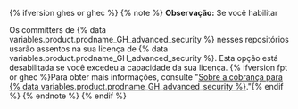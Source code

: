 {% ifversion ghes or ghec %}
{% note %}
**Observação:** Se você habilitar

Os committers de {% data variables.product.prodname_GH_advanced_security %} nesses repositórios usarão assentos na sua licença de {% data variables.product.prodname_GH_advanced_security %}. Esta opção está desabilitada se você excedeu a capacidade da sua licença. {% ifversion fpt or ghec %}Para obter mais informações, consulte "[Sobre a cobrança para {% data variables.product.prodname_GH_advanced_security %}](/billing/managing-billing-for-github-advanced-security/about-billing-for-github-advanced-security)."{% endif %}
{% endnote %}
{% endif %}
